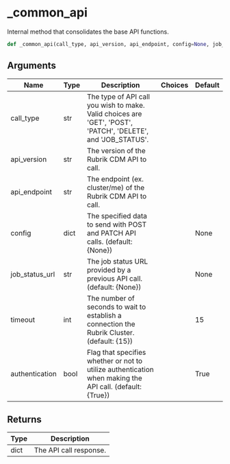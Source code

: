 # _common_api

Internal method that consolidates the base API functions.
```py
def _common_api(call_type, api_version, api_endpoint, config=None, job_status_url=None, timeout=15, authentication=True)
```

## Arguments
| Name        | Type | Description                                                                 | Choices | Default |
|-------------|------|-----------------------------------------------------------------------------|---------|---------|
| call_type  | str  | The type of API call you wish to make. Valid choices are 'GET', 'POST', 'PATCH', 'DELETE', and 'JOB_STATUS'. |         |         |
| api_version  | str  | The version of the Rubrik CDM API to call. |         |         |
| api_endpoint  | str  | The endpoint (ex. cluster/me) of the Rubrik CDM API to call. |         |         |
| config  | dict  | The specified data to send with POST and PATCH API calls. (default: {None}) |         |    None     |
| job_status_url  | str  | The job status URL provided by a previous API call. (default: {None}) |         |    None     |
| timeout  | int  | The number of seconds to wait to establish a connection the Rubrik Cluster. (default: {15}) |         |    15     |
| authentication  | bool  | Flag that specifies whether or not to utilize authentication when making the API call. (default: {True}) |         |    True     |

## Returns
| Type | Description                                                                                   |
|------|-----------------------------------------------------------------------------------------------|
| dict  | The API call response. |
